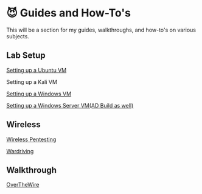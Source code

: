 # 😈 Guides and How-To's

This will be a section for my guides, walkthroughs, and how-to's on various subjects.

## Lab Setup

[Setting up a Ubuntu VM](lab-setup/ubuntu-vm.md)

Setting up a Kali VM

[Setting up a Windows VM](lab-setup/windows-user-vm.md)

[Setting up a Windows Server VM(AD Build as well)](lab-setup/windows-server-vm.md)

## Wireless

[Wireless Pentesting](wireless-pentesting.md)

[Wardriving](wardriving.md)

## Walkthrough

[OverTheWire](over-the-wire/)
